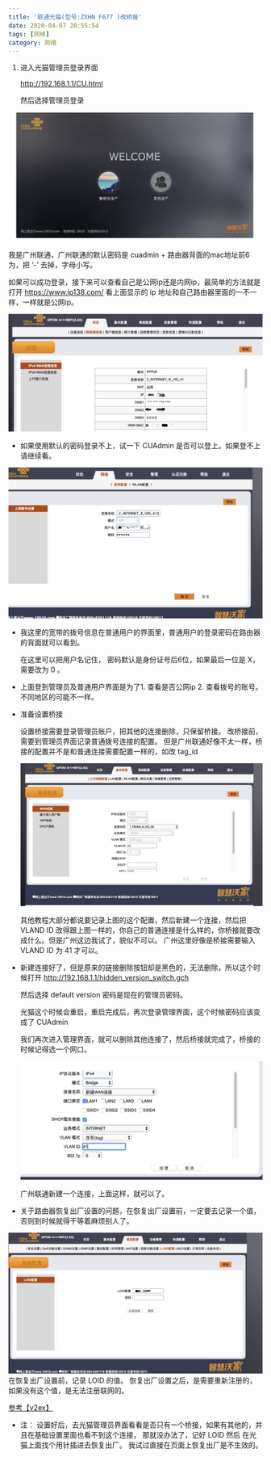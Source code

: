 ```yaml
---
title: '联通光猫(型号:ZXHN F677 )改桥接'
date: 2020-04-07 20:55:54
tags: [网络]
category: 网络
---
```


1. 进入光猫管理员登录界面

    http://192.168.1.1/CU.html

    然后选择管理员登录

![WX20200407-2059152x](/images/WX20200407-2059152x.png)

我是广州联通，广州联通的默认密码是 cuadmin + 路由器背面的mac地址前6为，把 ‘-’ 去掉，字母小写。

如果可以成功登录，接下来可以查看自己是公网ip还是内网ip，最简单的方法就是打开  https://www.ip138.com/ 看上面显示的 ip 地址和自己路由器里面的一不一样，一样就是公网ip。

![1586264550012](/images/1586264550012.jpg)
<!--more -->

* 如果使用默认的密码登录不上，试一下 CUAdmin 是否可以登上。如果登不上请继续看。

![WX202004072110412x](/images/WX202004072110412x.png)

* 我这里的宽带的拨号信息在普通用户的界面里，普通用户的登录密码在路由器的背面就可以看到。

    在这里可以把用户名记住， 密码默认是身份证号后6位，如果最后一位是 X，需要改为 0 。

* 上面登到管理员及普通用户界面是为了1. 查看是否公网ip 2. 查看拨号的账号。不同地区的可能不一样。

* 准备设置桥接

    设置桥接需要登录管理员账户，把其他的连接删除，只保留桥接。 改桥接前，需要到管理员界面记录普通拨号连接的配置。 但是广州联通好像不太一样，桥接的配置并不是和普通连接需要配置一样的，如改 tag_id

    ![WX20200407-211609@2x](/images/WX20200407-211609@2x.png)

    其他教程大部分都说要记录上图的这个配置，然后新建一个连接，然后把 VLAND ID 改得跟上图一样的，你自己的普通连接是什么样的，你桥接就要改成什么。但是广州这边我试了，貌似不可以。 广州这里好像是桥接需要输入 VLAND ID 为 41 才可以。

* 新建连接好了，但是原来的链接删除按钮却是黑色的，无法删除，所以这个时候打开 http://192.168.1.1/hidden_version_switch.gch 

    然后选择 default version 密码是现在的管理员密码。

    光猫这个时候会重启，重启完成后，再次登录管理界面，这个时候密码应该变成了 CUAdmin

    我们再次进入管理界面，就可以删除其他连接了，然后桥接就完成了，桥接的时候记得选一个网口。

    ![WX20200407-212406@2x](/images/WX20200407-212406@2x.png)

    广州联通新建一个连接，上面这样，就可以了。

* 关于路由器恢复出厂设置的问题，在恢复出厂设置前，一定要去记录一个值，否则到时候就得干等着麻烦别人了。

![1586265969941](/images/1586265969941-6267332.jpg)在恢复出厂设置前，记录 LOID 的值。 恢复出厂设置之后，是需要重新注册的，如果没有这个值，是无法注册联网的。
    
[参考【v2ex】](https://www.v2ex.com/t/583187)



* 注： 设置好后，去光猫管理员界面看看是否只有一个桥接，如果有其他的，并且在基础设置里面也看不到这个连接， 那就没办法了，记好 LOID 然后 在光猫上面找个用针插进去恢复出厂。 我试过直接在页面上恢复出厂是不生效的。

